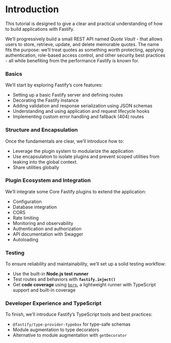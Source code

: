 #  Introduction

This tutorial is designed to give a clear and practical understanding 
of how to build applications with Fastify.

We’ll progressively build a small REST API named *Quote Vault* - 
that allows users to store, retrieve, update, and delete memorable quotes. 
The name fits the purpose: we’ll treat quotes as something worth protecting, 
applying authentication, role-based access control, and other security 
best practices - all while benefiting from the performance Fastify is 
known for.

### Basics

We’ll start by exploring Fastify’s core features:

- Setting up a basic Fastify server and defining routes
- Decorating the Fastify instance
- Adding validation and response serialization using JSON schemas
- Understanding and using application and request lifecycle hooks
- Implementing custom error handling and fallback (404) routes

### Structure and Encapsulation

Once the fundamentals are clear, we’ll introduce how to:

- Leverage the plugin system to modularize the application
- Use encapsulation to isolate plugins and prevent scoped 
  utilities from leaking into the global context.
- Share utilities globally

### Plugin Ecosystem and Integration

We’ll integrate some Core Fastify plugins to 
extend the application:

- Configuration
- Database integration
- CORS
- Rate limiting
- Monitoring and observability
- Authentication and authorization
- API documentation with Swagger
- Autoloading

### Testing

To ensure reliability and maintainability, we’ll set up a solid testing workflow:

- Use the built-in **Node.js test runner**
- Test routes and behaviors with **`fastify.inject()`**
- Get **code coverage** using
[`borp`](https://github.com/mcollina/borp), 
a lightweight runner with TypeScript support and built-in coverage

### Developer Experience and TypeScript

To finish, we’ll introduce Fastify’s TypeScript tools
and best practices:

- `@fastify/type-provider-typebox` for type-safe schemas
- Module augmentation to type decorators 
- Alternative to module augmentation with `getDecorator`